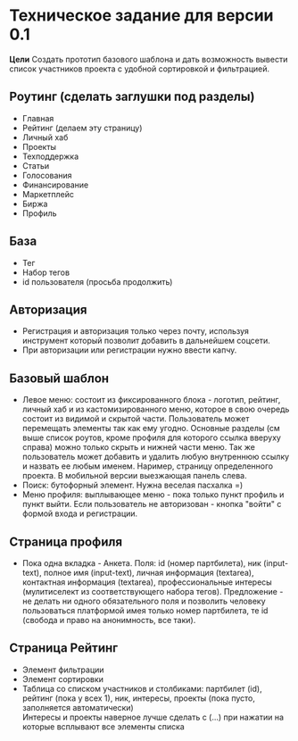 # Техническое задание для версии 0.1

**Цели**
Создать прототип базового шаблона и дать возможность вывести список участников проекта с удобной сортировкой и фильтрацией.


## Роутинг (сделать заглушки под разделы)
- Главная
- Рейтинг (делаем эту страницу)
- Личный хаб
- Проекты
- Техподдержка
- Статьи
- Голосования
- Финансирование
- Маркетплейс
- Биржа
- Профиль


## База
- Тег
- Набор тегов
- id пользователя
(просьба продолжить)


## Авторизация
- Регистрация и авторизация только через почту, используя инструмент который позволит добавить в дальнейшем соцсети. 
- При авторизации или регистрации нужно ввести капчу.


## Базовый шаблон
- Левое меню: состоит из фиксированного блока - логотип, рейтинг, личный хаб и из кастомизированного меню, которое в свою очередь состоит из видимой и скрытой части. Пользователь может перемещать элементы так как ему угодно. Основные разделы (см выше список роутов, кроме профиля для которого ссылка вверуху справа) можно только скрыть и нижней части меню. Так же пользователь может добавить и удалить любую внутреннюю ссылку и назвать ее любым именем. Наример, страницу определенного проекта. В мобильной версии выезжающая панель слева. 
- Поиск: бутофорный элемент. Нужна веселая пасхалка =)
- Меню профиля: выплывающее меню - пока только пункт профиль и пункт выйти. Если пользователь не авторизован - кнопка "войти" с формой входа и регистрации.


## Страница профиля
- Пока одна вкладка - Анкета. Поля: id (номер партбилета), ник (input-text), полное имя (input-text), личная информация (textarea), контактная информация (textarea), профессиональные интересы (мулитиселект из соответствующего набора тегов).
Предложение - не делать ни одного обязательного поля и позволить человеку пользоваться платформой имея только номер партбилета, те id (свобода и право на анонимность, все таки).   


## Страница Рейтинг
- Элемент фильтрации
- Элемент сортировки
- Таблица со списком участников и столбиками: партбилет (id), рейтинг (пока у всех 1), ник, интересы, проекты (пока пусто, заполняется автоматически)  
Интересы и проекты наверное лучше сделать с (...) при нажатии на которые всплывают все элементы списка

